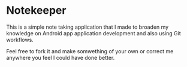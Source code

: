 # Notekeeper
This is a simple note taking application that I made to broaden my knowledge on Android app application development and also using Git workflows.

Feel free to fork it and make somwething of your own or correct me anywhere you feel I could have done better.
